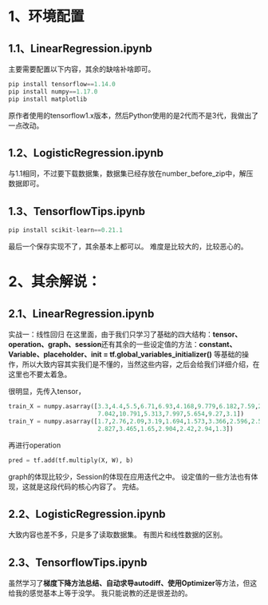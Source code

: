 # 1、环境配置
## 1.1、LinearRegression.ipynb
主要需要配置以下内容，其余的缺啥补啥即可。
```python
pip install tensorflow==1.14.0
pip install numpy==1.17.0
pip install matplotlib
```
原作者使用的tensorflow1.x版本，然后Python使用的是2代而不是3代，我做出了一点改动。

## 1.2、LogisticRegression.ipynb
与1.1相同，不过要下载数据集，数据集已经存放在number_before_zip中，解压数据即可。

## 1.3、TensorflowTips.ipynb
```python
pip install scikit-learn==0.21.1
```
最后一个保存实现不了，其余基本上都可以。
难度是比较大的，比较恶心的。

# 2、其余解说：
## 2.1、LinearRegression.ipynb
实战一：线性回归
在这里面，由于我们只学习了基础的四大结构：**tensor、operation、graph、session**还有其余的一些设定值的方法：**constant、Variable、placeholder、init = tf.global_variables_initializer()** 等基础的操作，所以大致内容其实我们是不懂的，当然这些内容，之后会给我们详细介绍，在这里也不要太着急。

很明显，先传入tensor，
```python
train_X = numpy.asarray([3.3,4.4,5.5,6.71,6.93,4.168,9.779,6.182,7.59,2.167,
                         7.042,10.791,5.313,7.997,5.654,9.27,3.1])
train_Y = numpy.asarray([1.7,2.76,2.09,3.19,1.694,1.573,3.366,2.596,2.53,1.221,
                         2.827,3.465,1.65,2.904,2.42,2.94,1.3])
```
再进行operation
```python
pred = tf.add(tf.multiply(X, W), b)
```
graph的体现比较少，Session的体现在应用迭代之中。
设定值的一些方法也有体现，这就是这段代码的核心内容了。
完结。

## 2.2、LogisticRegression.ipynb
大致内容也差不多，只是多了读取数据集。
有图片和线性数据的区别。

## 2.3、TensorflowTips.ipynb
虽然学习了**梯度下降方法总结、自动求导autodiff、使用Optimizer**等方法，但这给我的感觉基本上等于没学。 
我只能说教的还是很差劲的。
